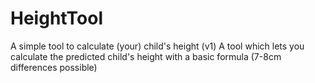 # HeightTool
A simple tool to calculate (your) child's height (v1)
A tool which lets you calculate the predicted child's height with a basic formula (7-8cm differences possible)
